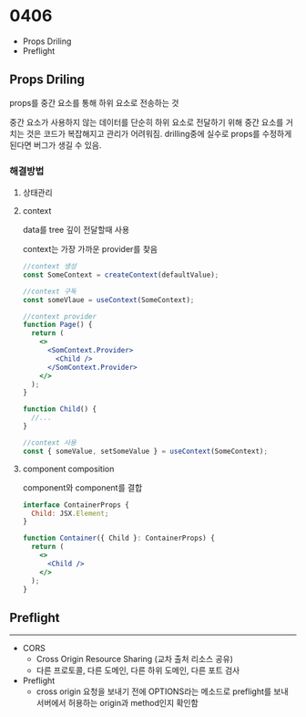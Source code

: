 # 0406

- Props Driling
- Preflight

## Props Driling

props를 중간 요소를 통해 하위 요소로 전송하는 것

중간 요소가 사용하지 않는 데이터를 단순히 하위 요소로 전달하기 위해 중간 요소를 거치는 것은 코드가 복잡해지고 관리가 어려워짐. drilling중에 실수로 props를 수정하게 된다면 버그가 생길 수 있음.

### 해결방법

1. 상태관리
2. context

   data를 tree 깊이 전달할때 사용

   context는 가장 가까운 provider를 찾음

   ```jsx
   //context 생성
   const SomeContext = createContext(defaultValue);

   //context 구독
   const someVlaue = useContext(SomeContext);

   //context provider
   function Page() {
     return (
       <>
         <SomContext.Provider>
           <Child />
         </SomContext.Provider>
       </>
     );
   }

   function Child() {
     //...
   }

   //context 사용
   const { someValue, setSomeValue } = useContext(SomeContext);
   ```

3. component composition

   component와 component를 결합

   ```jsx
   interface ContainerProps {
     Child: JSX.Element;
   }

   function Container({ Child }: ContainerProps) {
     return (
       <>
         <Child />
       </>
     );
   }
   ```

## Preflight

---

- CORS
  - Cross Origin Resource Sharing (교차 출처 리소스 공유)
  - 다른 프로토콜, 다른 도메인, 다른 하위 도메인, 다른 포트 검사
- Preflight
  - cross origin 요청을 보내기 전에 OPTIONS라는 메소드로 preflight를 보내 서버에서 허용하는 origin과 method인지 확인함
